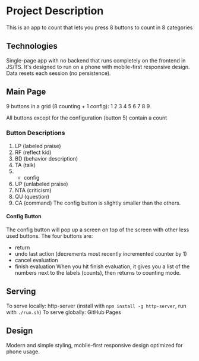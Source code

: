 # Project Description

This is an app to count that lets you press 8 buttons to count in 8 categories

## Technologies
Single-page app with no backend that runs completely on the frontend in JS/TS.
It's designed to run on a phone with mobile-first responsive design.
Data resets each session (no persistence). 

## Main Page
9 buttons in a grid (8 counting + 1 config):
1 2 3
4 5 6
7 8 9

All buttons except for the configuration (button 5) contain a count

### Button Descriptions
1. LP (labeled praise)
2. RF (reflect kid)
3. BD (behavior description)
4. TA (talk)
5. - config 
6. UP (unlabeled praise)
7. NTA (criticism)
8. QU (question)
9. CA (command)
The config button is slightly smaller than the others.

#### Config Button
The config button will pop up a screen on top of the screen with other less used buttons. 
The four buttons are:
- return 
- undo last action (decrements most recently incremented counter by 1)
- cancel evaluation
- finish evaluation
When you hit finish evaluation, it gives you a list of the numbers next to the labels (counts), then returns to counting mode. 

## Serving
To serve locally: http-server (install with `npm install -g http-server`, run with `./run.sh`)
To serve globally: GitHub Pages

## Design
Modern and simple styling, mobile-first responsive design optimized for phone usage.
